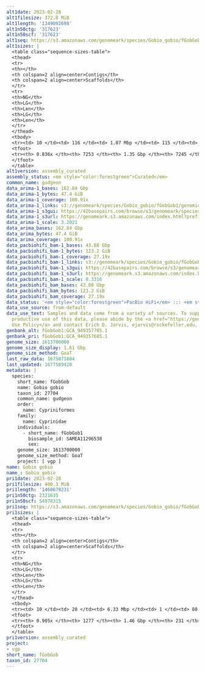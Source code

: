 ```yaml
---
alt1date: 2023-02-28
alt1filesize: 372.8 MiB
alt1length: '1349092698'
alt1n50ctg: '317623'
alt1n50scf: '317623'
alt1seq: https://s3.amazonaws.com/genomeark/species/Gobio_gobio/fGobGob1/assembly_curated/fGobGob1.alt.cur.20230228.fasta.gz
alt1sizes: |
  <table class="sequence-sizes-table">
  <thead>
  <tr>
  <th></th>
  <th colspan=2 align=center>Contigs</th>
  <th colspan=2 align=center>Scaffolds</th>
  </tr>
  <tr>
  <th>NG</th>
  <th>LG</th>
  <th>Len</th>
  <th>LG</th>
  <th>Len</th>
  </tr>
  </thead>
  <tbody>
  <tr><td> 10 </td><td> 116 </td><td> 1.07 Mbp </td><td> 115 </td><td> 1.08 Mbp </td></tr><tr><td> 20 </td><td> 301 </td><td> 0.73 Mbp </td><td> 299 </td><td> 0.73 Mbp </td></tr><tr><td> 30 </td><td> 554 </td><td> 0.55 Mbp </td><td> 552 </td><td> 0.55 Mbp </td></tr><tr><td> 40 </td><td> 889 </td><td> 421.73 Kbp </td><td> 886 </td><td> 422.63 Kbp </td></tr><tr style="background-color:#cccccc;"><td> 50 </td><td> 1332 </td><td> 317.62 Kbp </td><td> 1329 </td><td> 317.62 Kbp </td></tr><tr><td> 60 </td><td> 1947 </td><td> 217.36 Kbp </td><td> 1942 </td><td> 217.76 Kbp </td></tr><tr><td> 70 </td><td> 2917 </td><td> 124.66 Kbp </td><td> 2911 </td><td> 124.89 Kbp </td></tr><tr><td> 80 </td><td> 5141 </td><td> 40.30 Kbp </td><td> 5133 </td><td> 40.30 Kbp </td></tr><tr><td> 90 </td><td> 0 </td><td>  </td><td> 0 </td><td>  </td></tr><tr><td> 100 </td><td> 0 </td><td>  </td><td> 0 </td><td>  </td></tr></tbody>
  <tfoot>
  <tr><th> 0.836x </th><th> 7253 </th><th> 1.35 Gbp </th><th> 7245 </th><th> 1.35 Gbp </th></tr>
  </tfoot>
  </table>
alt1version: assembly_curated
assembly_status: <em style="color:forestgreen">Curated</em>
common_name: gudgeon
data_arima-1_bases: 162.84 Gbp
data_arima-1_bytes: 47.4 GiB
data_arima-1_coverage: 100.91x
data_arima-1_links: s3://genomeark/species/Gobio_gobio/fGobGob1/genomic_data/arima/<br>
data_arima-1_s3gui: https://42basepairs.com/browse/s3/genomeark/species/Gobio_gobio/fGobGob1/genomic_data/arima/
data_arima-1_s3url: https://genomeark.s3.amazonaws.com/index.html?prefix=species/Gobio_gobio/fGobGob1/genomic_data/arima/
data_arima-1_scale: 3.2021
data_arima_bases: 162.84 Gbp
data_arima_bytes: 47.4 GiB
data_arima_coverage: 100.91x
data_pacbiohifi_bam-1_bases: 43.88 Gbp
data_pacbiohifi_bam-1_bytes: 123.2 GiB
data_pacbiohifi_bam-1_coverage: 27.19x
data_pacbiohifi_bam-1_links: s3://genomeark/species/Gobio_gobio/fGobGob1/genomic_data/pacbio_hifi/<br>
data_pacbiohifi_bam-1_s3gui: https://42basepairs.com/browse/s3/genomeark/species/Gobio_gobio/fGobGob1/genomic_data/pacbio_hifi/
data_pacbiohifi_bam-1_s3url: https://genomeark.s3.amazonaws.com/index.html?prefix=species/Gobio_gobio/fGobGob1/genomic_data/pacbio_hifi/
data_pacbiohifi_bam-1_scale: 0.3316
data_pacbiohifi_bam_bases: 43.88 Gbp
data_pacbiohifi_bam_bytes: 123.2 GiB
data_pacbiohifi_bam_coverage: 27.19x
data_status: '<em style="color:forestgreen">PacBio HiFi</em> ::: <em style="color:forestgreen">Arima</em>'
data_use_source: from-default
data_use_text: Samples and data come from a variety of sources. To support fair and
  productive use of this data, please abide by the <a href="https://genome10k.soe.ucsc.edu/data-use-policies/">Data
  Use Policy</a> and contact Erich D. Jarvis, ejarvis@rockefeller.edu, with any questions.
genbank_alt: fGobGob1:GCA_949357705.1
genbank_pri: fGobGob1:GCA_949357685.1
genome_size: 1613700000
genome_size_display: 1.61 Gbp
genome_size_method: GoaT
last_raw_data: 1675871884
last_updated: 1677589428
metadata: |
  species:
    short_name: fGobGob
    name: Gobio gobio
    taxon_id: 27704
    common_name: gudgeon
    order:
      name: Cypriniformes
    family:
      name: Cyprinidae
    individuals:
      - short_name: fGobGob1
        biosample_id: SAMEA11296538
        sex:
    genome_size: 1613700000
    genome_size_method: GoaT
    project: [ vgp ]
name: Gobio gobio
name_: Gobio_gobio
pri1date: 2023-02-28
pri1filesize: 400.3 MiB
pri1length: '1460679231'
pri1n50ctg: 2321635
pri1n50scf: 54978315
pri1seq: https://s3.amazonaws.com/genomeark/species/Gobio_gobio/fGobGob1/assembly_curated/fGobGob1.pri.cur.20230228.fasta.gz
pri1sizes: |
  <table class="sequence-sizes-table">
  <thead>
  <tr>
  <th></th>
  <th colspan=2 align=center>Contigs</th>
  <th colspan=2 align=center>Scaffolds</th>
  </tr>
  <tr>
  <th>NG</th>
  <th>LG</th>
  <th>Len</th>
  <th>LG</th>
  <th>Len</th>
  </tr>
  </thead>
  <tbody>
  <tr><td> 10 </td><td> 20 </td><td> 6.33 Mbp </td><td> 1 </td><td> 80.60 Mbp </td></tr><tr><td> 20 </td><td> 48 </td><td> 4.77 Mbp </td><td> 4 </td><td> 65.97 Mbp </td></tr><tr><td> 30 </td><td> 87 </td><td> 3.67 Mbp </td><td> 6 </td><td> 59.21 Mbp </td></tr><tr><td> 40 </td><td> 138 </td><td> 2.89 Mbp </td><td> 9 </td><td> 58.33 Mbp </td></tr><tr style="background-color:#cccccc;"><td> 50 </td><td> 201 </td><td style="background-color:#88ff88;"> 2.32 Mbp </td><td> 12 </td><td style="background-color:#88ff88;"> 54.98 Mbp </td></tr><tr><td> 60 </td><td> 279 </td><td> 1.79 Mbp </td><td> 15 </td><td> 54.03 Mbp </td></tr><tr><td> 70 </td><td> 385 </td><td> 1.27 Mbp </td><td> 18 </td><td> 50.72 Mbp </td></tr><tr><td> 80 </td><td> 549 </td><td> 0.71 Mbp </td><td> 21 </td><td> 49.16 Mbp </td></tr><tr><td> 90 </td><td> 1071 </td><td> 75.00 Kbp </td><td> 63 </td><td> 142.21 Kbp </td></tr><tr><td> 100 </td><td> 0 </td><td>  </td><td> 0 </td><td>  </td></tr></tbody>
  <tfoot>
  <tr><th> 0.905x </th><th> 1277 </th><th> 1.46 Gbp </th><th> 231 </th><th> 1.46 Gbp </th></tr>
  </tfoot>
  </table>
pri1version: assembly_curated
project:
- vgp
short_name: fGobGob
taxon_id: 27704
---
```

